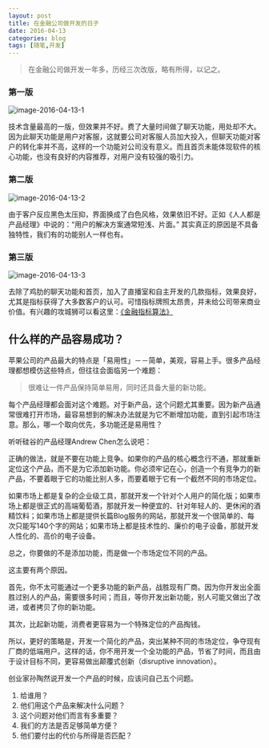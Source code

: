 ```yaml
---
layout: post
title: 在金融公司做开发的日子
date: 2016-04-13
categories: blog
tags: [随笔,开发]
---
```


>在金融公司做开发一年多，历经三次改版，略有所得，以记之。

### 第一版

![image-2016-04-13-1](http://7xsv37.com1.z0.glb.clouddn.com/black.png)

技术含量最高的一版，但效果并不好。费了大量时间做了聊天功能，用处却不大。因为此聊天功能是用户对客服，这就要公司对客服人员加大投入，但聊天功能对客户的转化率并不高，这样的一个功能对公司没有意义。而且首页未能体现软件的核心功能，也没有良好的内容推荐，对用户没有较强的吸引力。

### 第二版

![image-2016-04-13-2](http://7xsv37.com1.z0.glb.clouddn.com/white.png)

由于客户反应黑色太压抑，界面换成了白色风格，效果依旧不好。正如《人人都是产品经理》中说的：“用户的解决方案通常短浅、片面。” 其实真正的原因是不具备独特性，我们有的功能别人一样也有。

### 第三版

![image-2016-04-13-3](http://7xsv37.com1.z0.glb.clouddn.com/current.png)

去除了鸡肋的聊天功能和首页，加入了直播室和自主开发的几款指标，效果良好，尤其是指标获得了大多数客户的认可。可惜指标牌照太昂贵，并未给公司带来商业价值。有兴趣的攻城狮可以看这里：[《金融指标算法》](http://chengfeifei.github.io/blog/2016/04/10/develop-indicators/)

## 什么样的产品容易成功？

苹果公司的产品最大的特点是「易用性」－－简单，美观，容易上手。很多产品经理都想模仿这些特点，但往往会面临另一个难题：

> 很难让一件产品保持简单易用，同时还具备大量的新功能。

每个产品经理都会面对这个难题。对于新产品，这个问题尤其重要。因为新产品通常很难打开市场，最容易想到的解决办法就是为它不断增加功能，直到引起市场注意。那么，哪一个取向优先，多功能还是易用性？

听听硅谷的产品经理Andrew Chen怎么说吧：

正确的做法，就是不要在功能上竞争。如果你的产品的核心概念行不通，那就重新定位这个产品，而不是为它添加新功能。你必须牢记在心，创造一个有竞争力的新产品，不要着眼于它的功能比别人多，而要着眼于它有一个截然不同的市场定位。

如果市场上都是复杂的企业级工具，那就开发一个针对个人用户的简化版；如果市场上都是很正式的高端葡萄酒，那就开发一种便宜的、针对年轻人的、更休闲的酒精饮料；如果市场上都是提供长篇Blog服务的网站，那就开发一个很简单的、每次只能写140个字的网站；如果市场上都是技术性的、廉价的电子设备，那就开发人性化的、高价的电子设备。

总之，你要做的不是添加功能，而是做一个市场定位不同的产品。

这主要有两个原因。

首先，你不太可能通过一个更多功能的新产品，战胜现有厂商。因为你开发出全面胜过别人的产品，需要很多时间；而且，等你开发出新功能，别人可能又做出了改进，或者拷贝了你的新功能。

其次，比起新功能，消费者更容易为一个特殊定位的产品掏钱。

所以，更好的策略是，开发一个简化的产品，突出某种不同的市场定位，争夺现有厂商的低端用户。这样的话，你不用开发一个全功能的产品，节省了时间，而且由于设计目标不同，更容易做出颠覆式创新（disruptive innovation）。

创业家孙陶然说开发一个产品的时候，应该问自己五个问题。

1. 给谁用？
2. 他们用这个产品来解决什么问题？
3. 这个问题对他们而言有多重要？
4. 我们的方法是否足够简单方便？
5. 他们要付出的代价与所得是否匹配？